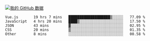 [![我的 GitHub 数据](https://github-readme-stats.vercel.app/api?username=unbrain&?theme=dark)]()

<!--START_SECTION:waka-->

```text
Vue.js       19 hrs 7 mins   ███████████████████▒░░░░░   77.09 %
JavaScript   4 hrs 20 mins   ████▒░░░░░░░░░░░░░░░░░░░░   17.50 %
JSON         43 mins         ▓░░░░░░░░░░░░░░░░░░░░░░░░   02.95 %
CSS          20 mins         ▒░░░░░░░░░░░░░░░░░░░░░░░░   01.35 %
Other        8 mins          ░░░░░░░░░░░░░░░░░░░░░░░░░   00.58 %
```

<!--END_SECTION:waka-->
